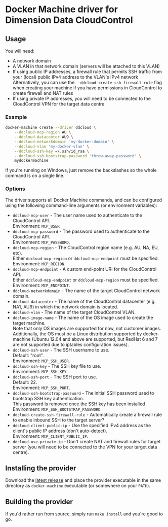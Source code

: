 # Docker Machine driver for Dimension Data CloudControl

## Usage

You will need:

* A network domain
* A VLAN in that network domain (servers will be attached to this VLAN)
* If using public IP addresses, a firewall rule that permits SSH traffic from your (local) public IPv4 address to the VLAN's IPv4 network  
Alternatively, you can use the `--ddcloud-create-ssh-firewall-rule` flag when creating your machine if you have permissions in CloudControl to create firewall and NAT rules
* If using private IP addresses, you will need to be connected to the CloudControl VPN for the target data centre

### Example

```bash
docker-machine create --driver ddcloud \
	--ddcloud-mcp-region AU \
	--ddcloud-datacenter AU9 \
	--ddcloud-networkdomain 'my-docker-domain' \
	--ddcloud-vlan 'my-docker-vlan' \
	--ddcloud-ssh-key ~/.ssh/id_rsa \
	--ddcloud-ssh-bootstrap-password 'throw-away-password' \
	mydockermachine
```

If you're running on Windows, just remove the backslashes so the whole command is on a single line.

### Options

The driver supports all Docker Machine commands, and can be configured using the following command-line arguments (or environment variables):

* `ddcloud-mcp-user` - The user name used to authenticate to the CloudControl API.  
Environment: `MCP_USER`
* `ddcloud-mcp-password` - The password used to authenticate to the CloudControl API.  
Environment: `MCP_PASSWORD`.
* `ddcloud-mcp-region` - The CloudControl region name (e.g. AU, NA, EU, etc).  
Either `ddcloud-mcp-region` or `ddcloud-mcp-endpoint` must be specified.  
Environment: `MCP_REGION`.
* `ddcloud-mcp-endpoint` - A custom end-point URI for the CloudControl API.  
Either `ddcloud-mcp-endpoint` or `ddcloud-mcp-region` must be specified.  
Environment: `MCP_ENDPOINT`.
* `ddcloud-networkdomain` - The name of the target CloudControl network domain.
* `ddcloud-datacenter` - The name of the CloudControl datacenter (e.g. NA1, AU9) in which the network domain is located.
* `ddcloud-vlan` - The name of the target CloudControl VLAN.
* `ddcloud-image-name` - The name of the OS image used to create the target machine.  
Note that only OS images are supported for now, not customer images.  
Additionally, the OS must be a Linux distribution supported by docker-machine (Ubuntu 12.04 and above are supported, but RedHat 6 and 7 are not supported due to iptables configuration issues).
* `ddcloud-ssh-user` - The SSH username to use.  
Default: "root".  
Environment: `MCP_SSH_USER`.
* `ddcloud-ssh-key` - The SSH key file to use.  
Environment: `MCP_SSH_KEY`.
* `ddcloud-ssh-port` - The SSH port to use.  
Default: 22.  
Environment: `MCP_SSH_PORT`.
* `ddcloud-ssh-bootstrap-password` - The initial SSH password used to bootstrap SSH key authentication.  
This password is removed once the SSH key has been installed  
Environment: `MCP_SSH_BOOTSTRAP_PASSWORD`
* `ddcloud-create-ssh-firewall-rule` - Automatically create a firewall rule to enable inbound SSH to the target server?
* `ddcloud-client-public-ip` - Use the specified IPv4 address as the client's public IP address (don't auto-detect).  
Environment: `MCP_CLIENT_PUBLIC_IP`.
* `ddcloud-use-private-ip` - Don't create NAT and firewall rules for target server (you will need to be connected to the VPN for your target data centre).

## Installing the provider

Download the [latest release](https://github.com/DimensionDataResearch/docker-machine-driver-ddcloud/releases) and place the provider executable in the same directory as `docker-machine` executable (or somewhere on your `PATH`).

## Building the provider

If you'd rather run from source, simply run `make install` and you're good to go.
